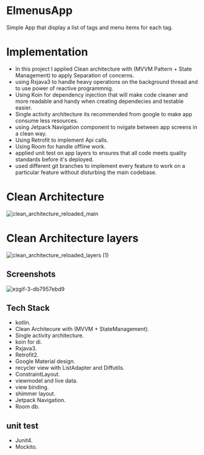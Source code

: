 # ElmenusApp
Simple App that display a list of tags and menu items for each tag.

# Implementation
- In this project I applied Clean architecture with (MVVM Pattern + State Management) to apply Separation of concerns.
- using Rxjava3 to handle heavy operations on the background thread and to use power of reactive programmnig.
- Using Koin for dependency injection that will make code cleaner and more readable and handy when creating dependecies and testable easier.
- Single activity architecture its recommended from google to make app consume less resources.
- using Jetpack Navigation component to nvigate between app screens in a clean way.
- Using Retrofit to implement Api calls.
- Using Room for handle offline work.
- applied unit test on app layers to ensures that all code meets quality standards before it's deployed.
- used different git branches to implement every feature  to work on a particular feature without disturbing the main codebase.

# Clean Architecture 
![clean_architecture_reloaded_main](https://user-images.githubusercontent.com/18033003/164913756-59ce32bb-ba5a-4f5b-ba44-64b046a297f4.png)

# Clean Architecture layers 
![clean_architecture_reloaded_layers (1)](https://user-images.githubusercontent.com/18033003/164913902-7cba853b-784e-4092-8d14-317838e4b2cd.png)

## Screenshots
![ezgif-3-db7957ebd9](https://user-images.githubusercontent.com/18033003/164913353-a91fba2c-7156-48c8-860f-cfa4c94906c5.gif)

## Tech Stack
- kotlin. 
- Clean Architecure with (MVVM + StateManagement).
- Single activity architecture.
- koin for di.
- Rxjava3.
- Retrofit2.
- Google Material design.
- recycler view with ListAdapter and Diffutils.
- ConstraintLayout.
- viewmodel and live data.
- view binding.
- shimmer layout.
- Jetpack Navigation.
- Room db.

## unit test
- Junit4.
- Mockito.
